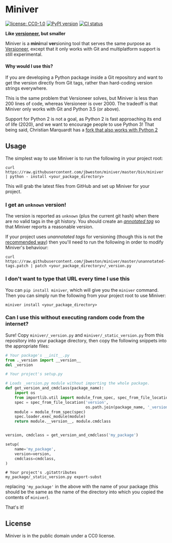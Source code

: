 # Miniver
[![license: CC0-1.0](https://img.shields.io/pypi/l/miniver.svg)][cc0]
[![PyPI version](https://img.shields.io/pypi/v/miniver.svg)][pypi]
[![CI status](https://github.com/jbweston/miniver/workflows/test/badge.svg)][ci]


**Like [versioneer][versioneer], but smaller**

Miniver is a **mini**mal **ver**sioning tool that serves the same purpose
as [Versioneer][versioneer], except that it only works with Git and
multiplatform support is still experimental.

#### Why would I use this?
If you are developing a Python package inside a Git repository and
want to get the version directly from Git tags, rather than hard-coding
version strings everywhere.

This is the same problem that Versioneer solves, but Miniver is less
than 200 lines of code, whereas Versioneer is over 2000. The tradeoff
is that Miniver only works with Git and Python 3.5 (or above).

Support for Python 2 is not a goal, as Python 2 is fast approaching its
end of life (2020), and we want to encourage people to use Python 3!
That being said, Christian Marquardt has a [fork that also
works with Python 2](https://github.com/cmarquardt/miniver2)

[versioneer]: https://github.com/warner/python-versioneer
[cc0]: http://creativecommons.org/publicdomain/zero/1.0/
[pypi]: https://pypi.org/project/miniver/
[ci]: https://github.com/jbweston/miniver/actions?query=workflow%3Atest

## Usage
The simplest way to use Miniver is to run the following in your project root:
```
curl https://raw.githubusercontent.com/jbweston/miniver/master/bin/miniver | python - install <your_package_directory>
```
This will grab the latest files from GitHub and set up Miniver for your project.

### I get an `unknown` version!
The version is reported as `unknown` (plus the current git hash) when there are no valid tags
in the git history. You should create an [*annotated tag*](https://git-scm.com/book/en/v2/Git-Basics-Tagging)
so that Miniver reports a reasonable version.

If your project uses *unannotated tags* for versioning (though this is not the
[recommended way](https://stackoverflow.com/questions/11514075/what-is-the-difference-between-an-annotated-and-unannotated-tag))
then you'll need to run the following in order to modify Miniver's behaviour:
```
curl https://raw.githubusercontent.com/jbweston/miniver/master/unannotated-tags.patch | patch <your_package_directory>/_version.py
```

### I don't want to type that URL every time I use this
You can `pip install miniver`, which will give you the `miniver` command.
Then you can simply run the following from your project root to use Miniver:
```
miniver install <your_package_directory>
```

### Can I use this without executing random code from the internet?
Sure! Copy `miniver/_version.py` and `miniver/_static_version.py` from this
repository into your package directory, then copy the following snippets into
the appropriate files:

```python
# Your package's __init__.py
from ._version import __version__
del _version
```

```python
# Your project's setup.py

# Loads _version.py module without importing the whole package.
def get_version_and_cmdclass(package_name):
    import os
    from importlib.util import module_from_spec, spec_from_file_location
    spec = spec_from_file_location('version',
                                   os.path.join(package_name, '_version.py'))
    module = module_from_spec(spec)
    spec.loader.exec_module(module)
    return module.__version__, module.cmdclass


version, cmdclass = get_version_and_cmdclass('my_package')

setup(
    name='my_package',
    version=version,
    cmdclass=cmdclass,
)
```

```
# Your project's .gitattributes
my_package/_static_version.py export-subst
```

replacing `'my_package'` in the above with the name of your package
(this should be the same as the name of the directory into
which you copied the contents of `miniver`).

That's it!

## License
Miniver is in the public domain under a CC0 license.
